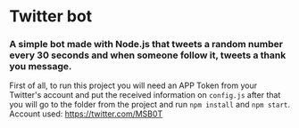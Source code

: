 # Twitter bot
### A simple bot made with Node.js that tweets a random number every 30 seconds and when someone follow it, tweets a thank you message.
First of all, to run this project you will need an APP Token from your Twitter's account and put the received information on <code>config.js</code>
after that you will go to the folder from the project and run <code>npm install</code> and <code>npm start</code>.<br>
Account used: https://twitter.com/MSB0T
